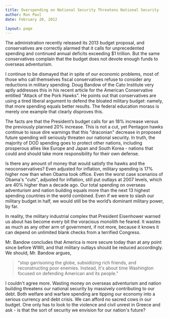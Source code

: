 ```yaml
---
title: Overspending on National Security Threatens National Security
author: Ron Paul
date: February 20, 2012

layout: page
---
```


The administration recently released its 2013 budget proposal, and
conservatives are correctly alarmed that it calls for unprecedented
spending and continued annual deficits exceeding \$1 trillion. But the
same conservatives complain that the budget does not devote enough funds
to overseas adventurism.

I continue to be dismayed that in spite of our economic problems, most
of those who call themselves fiscal conservatives refuse to consider any
reductions in military spending. Doug Bandow of the Cato Institute very
aptly addresses this in his recent article for the American Conservative
entitled "Attack of the Pork Hawks". He points out that conservatives
are using a tired liberal argument to defend the bloated military
budget: namely, that more spending equals better results. The federal
education morass is merely one example that clearly disproves this.

The facts are that the President’s budget calls for an 18% increase
versus the previously planned 20% increase. This is not a cut, yet
Pentagon hawks continue to issue dire warnings that this "draconian"
decrease in proposed future spending will seriously threaten our
national security. In truth, the majority of DOD spending goes to
protect other nations, including prosperous allies like Europe and Japan
and South Korea - nations that could and should take more responsibility
for their own defense.

Is there any amount of money that would satisfy the hawks and the
neoconservatives? Even adjusted for inflation, military spending is 17%
higher now than when Obama took office. Even the worst case scenarios of
Obama's "cuts", adjusted for inflation, still put outlays at 2007
levels, which are 40% higher than a decade ago. Our total spending on
overseas adventurism and nation building equals more than the next 13
highest spending countries in the world combined. Even if we were to
slash our military budget in half, we would still be the world’s
dominant military power, by far.

In reality, the military industrial complex that President Eisenhower
warned us about has become every bit the voracious monolith he feared.
It wastes as much as any other arm of government, if not more, because
it knows it can depend on unlimited blank checks from a terrified
Congress.

Mr. Bandow concludes that America is more secure today than at any point
since before WWII, and that military outlays should be reduced
accordingly. We should, Mr. Bandow argues,

> "stop garrisoning the globe, subsidizing rich friends, and reconstructing poor enemies. Instead, it's about time Washington focused on defending American and its people."

I couldn't agree more. Wasting money on overseas adventurism and nation
building threatens our national security by massively contributing to
our debt. Both welfare and warfare spending are tipping our economy into
a serious currency and debt crisis. We can afford no sacred cows in our
budget. One only has to look to the violence and civil unrest in Greece
and ask - is that the sort of security we envision for our nation's
future?
